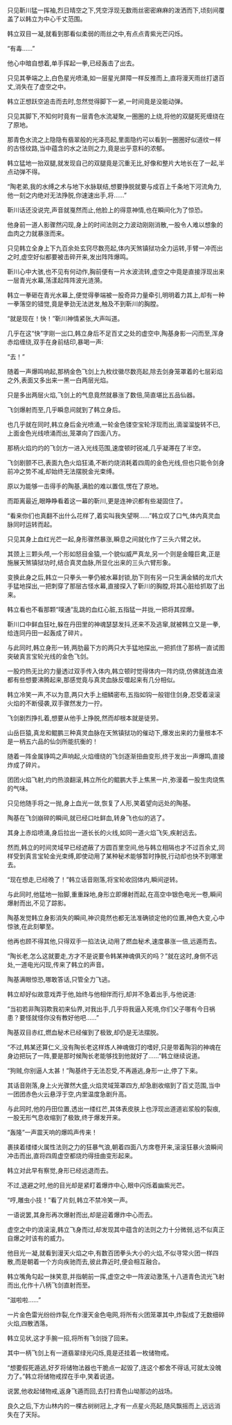 
只见靳川猛一挥袖,烈日晴空之下,凭空浮现无数雨丝密密麻麻的泼洒而下,顷刻间覆盖了以韩立为中心千丈范围。

韩立双目一凝,就看到那看似柔弱的雨丝之中,有点点青紫光芒闪烁。

“有毒……”

他心中暗自想着,单手挥起一拳,已经轰击了出去。

只见其拳端之上,白色星光喷涌,如一层星光屏障一样反推而上,直将漫天雨丝打退百丈,消失在了虚空之中。

韩立正想跃空追击而去时,忽然觉得脚下一紧,一时间竟是没能动弹。

只见其脚下,不知何时竟有一层青色水流凝聚,一圈圈的上绕,将他的双腿死死缠绕在了原地。

那青色水流之上隐隐有翡翠般的光泽亮起,里面隐约可以看到一圈圈好似道纹一样的古怪纹路,当中蕴含的水之法则之力,竟是出乎意料的浓郁。

韩立猛地一抬双腿,就发现自己的双腿竟是沉重无比,好像和整片大地长在了一起,半点动弹不得。

“陶老弟,我的水缚之术与地下水脉联结,想要挣脱就要与成百上千条地下河流角力,他一刻之内绝对无法挣脱,你速速出手,将……”

靳川话还没说完,声音就戛然而止,他脸上的得意神情,也在瞬间化为了惊恐。

他身前一道人影骤然闪现,身上的时间法则之力波动刚刚消散,一股令人难以想象的血肉之力就暴涨而来。

只见韩立全身上下九百余处玄窍尽数亮起,体内天煞镇狱功全力运转,手臂一冲而出之时,虚空好似都要被击碎开来,发出阵阵爆鸣。

靳川心中大骇,也不见有何动作,胸前便有一片水波流转,虚空之中竟是直接浮现出来一层青光水幕,荡漾起阵阵波光涟漪。

韩立一拳砸在青光水幕上,便觉得拳端被一股奇异力量牵引,明明着力其上,却有一种一拳落空的错觉,竟是拳劲无法迸发,触及不到靳川的胸膛。

“就是现在！快！”靳川神情紧张,大声叫道。

几乎在这“快”字刚一出口,韩立身后不足百丈之处的虚空中,陶基身影一闪而至,浑身赤焰缠绕,双手在身前结印,暴喝一声:

“去！”

随着一声爆鸣响起,那柄金色飞剑上九枚纹徽尽数亮起,除去剑身笼罩着的七层彩焰之外,表面又多出来一黑一白两层光焰。

只是多出两层火焰,飞剑上的气息竟然就暴涨了数倍,简直堪比五品仙器。

飞剑爆射而至,几乎瞬息间就到了韩立身后。

也几乎就在同时,韩立身后金光喷涌,一轮金色镂空宝轮浮现而出,滴溜溜旋转不已,上面金色光线喷涌而出,笼罩向了四面八方。

那柄火焰灼灼的飞剑方一进入光线范围,速度顿时锐减,几乎凝滞在了半空。

飞剑剧颤不已,表面九色火焰狂涌,不断灼烧消耗着四周的金色光线,但也只能令剑身前冲之势不减,却始终无法摆脱金光束缚。

原以为能够一击得手的陶基,满脸的难以置信,愣在了原地。

而距离最近,眼睁睁看着这一幕的靳川,更是连神识都有些凝固住了。

“看来你们也真翻不出什么花样了,着实叫我失望啊……”韩立叹了口气,体内真灵血脉同时运转而起。

只见其身上血红光芒一起,身形骤然暴涨,瞬息之间就化作了三头六臂之状。

其颈上三颗头颅,一个形如怒目金猿,一个貌似威严真龙,另一个则是金瞳巨禽,正是施展天煞镇狱功时,结合真灵血脉,所显化出来的三头六臂形象。

变换此身之后,韩立一只拳头一拳仍被水幕封锁,肋下则有另一只生满金鳞的龙爪大手猛地探出,一把刺穿了那层古怪水幕,直接探入了靳川的胸膛,将其心脏给抓取了出来。

韩立看也不看那颗“噗通”乱跳的血红心脏,五指猛一并拢,一把将其捏爆。

靳川口中鲜血狂吐,躲在丹田里的神魂瑟瑟发抖,还来不及逃窜,就被韩立又是一拳,给连同丹田一起轰成了碎片。

与此同时,韩立身形一转,两肋最下方的两只大手猛地探出,一把抓住了那柄一直试图突破真言宝轮光线的金色飞剑。

一股灼热无比的力量透过双手传入体内,韩立顿时觉得体内一阵灼烧,仿佛就连血液都有些想要沸腾起来,那感觉竟与真灵血脉反噬起来有几分相似。

韩立冷笑一声,不以为意,两只大手上细鳞密布,五指如钩一般钳住剑身,忍受着滚滚火焰的不断侵袭,双手骤然发力一拧。

飞剑剧烈挣扎着,想要从他手上挣脱,然而却根本就是徒劳。

山岳巨猿,真龙和鲲鹏三种真灵血脉在天煞镇狱功的催动下,爆发出来的力量根本不是一柄五六品的仙剑所能抗衡的！

随着一阵金属铮鸣之声响起,火焰缠绕的飞剑逐渐扭曲变形,终于发出一声爆鸣,直接炸成了碎片。

团团火焰飞射,灼灼热浪翻滚,韩立所化的鲲鹏大手上焦黑一片,弥漫着一股生肉烧焦的气味。

只见他随手将之一抛,身上血光一敛,恢复了人形,笑着望向远处的陶基。

陶基在飞剑崩碎的瞬间,就已经口吐鲜血,转身飞也似的逃了。

其身上赤焰喷涌,身后拉出一道长长的火线,如同一道火焰飞矢,疾射远去。

然而,韩立的时间灵域早已经遮蔽了方圆百里空间,他与韩立相隔也才不过百余丈,同样受到真言宝轮金光束缚,即使动用了某种秘术能够暂时挣脱,行动却也快不到哪里去。

“现在想走,已经晚了！”韩立话音刚落,将宝轮收回体内,瞬间逆转。

与此同时,他猛地一抬脚,重重跺地,身形立即爆射而起,在高空中银色电光一卷,瞬间爆射而出,不见了踪影。

陶基发觉韩立身影消失的瞬间,神识竟然也都无法准确锁定他的位置,神色大变,心中惊骇,在此刻攀至。

他再也顾不得其他,只得双手一掐法诀,动用了燃血秘术,速度暴涨一倍,远遁而去。

“陶长老,怎么这就要走,方才不是说要令韩某神魂俱灭的吗？”就在这时,身侧不远处,一道电光闪现,传来了韩立的声音。

陶基满眼惊恐,哪敢答话,只管全力飞逃。

韩立却好似故意戏弄于他,始终与他相伴而行,却并不急着出手,与他说道:

“当初若非陶羽欺我初来仙界,对我出手,几乎将我逼入死境,你们父子哪有今日祸患？要怪就怪你没有教好他吧……”

陶基双目赤红,燃血秘术已经催到了极致,却仍是无法摆脱。

“不过,韩某还算仁义,没有陶长老这样炼人神魂做灯的嗜好,只是带着陶羽的神魂在身边把玩了一阵,要是那时候陶长老能够找到他就好了……”韩立继续说道。

“狗贼,你别逼人太甚！”陶基终于无法忍受,不再遁逃,身形一止,停了下来。

其话音刚落,身上火光骤然大盛,火焰灵域笼罩四方,却急剧收缩到了百丈范围,当中一团团赤色火云悬浮于空,内里温度急剧升高。

与此同时,他的丹田位置,透出一缕红芒,其体表皮肤上也浮现出道道岩浆般的裂痕,一股无形气息收缩到了极致,终于爆发开来。

“轰隆”一声震天响的爆鸣声传来！

裹挟着缕缕火属性法则之力的狂暴气浪,朝着四面八方席卷开来,滚滚狂暴火浪瞬间冲击而出,直将四周虚空都烧灼得扭曲变形起来。

韩立对此早有察觉,身形已经远退而去。

不过,退避之时,他的目光却是紧盯着爆炸中心,眼中闪烁着幽紫光芒。

“哼,雕虫小技！”看了片刻,韩立不禁冷笑一声。

一语说罢,其身形再次爆射而出,却是迎着爆炸中心而去。

虚空之中灼浪滚滚,韩立飞身而过,却发现其中蕴含的法则之力十分微弱,远不似真正自爆之时该有的威力。

他目光一凝,就看到漫天火焰之中,有数百团拳头大小的火焰,不似寻常火团一样四散,而是朝着一个方向疾驰而去,彼此靠近时,便会相互融合。

韩立嘴角勾起一抹笑意,并指朝前一挥,虚空之中一阵波动激荡,十八道青色流光飞射而出,化作十八柄飞剑直射而至。

“滋啦啦……”

一片金色雷光纷纷炸裂,化作漫天金色电网,将所有火团笼罩其中,炸裂成了无数细碎火焰,四散洒落。

韩立见状,这才手腕一招,将所有飞剑拢了回来。

其中一柄飞剑上有一道翡翠绿光闪烁,竟是还挂着一枚储物戒。

“想要假死遁逃,好歹将储物法器也干脆点一起毁了,连这个都舍不得话,可就太没魄力了。”韩立将储物戒捏在手中,笑着说道。

说罢,他收起储物戒,返身飞遁而回,去打扫青色山坳那边的战场。

良久之后,下方山林内的一棵古树树冠上,才有一点星火亮起,随风飘摇而上,远远消失在了天际。
